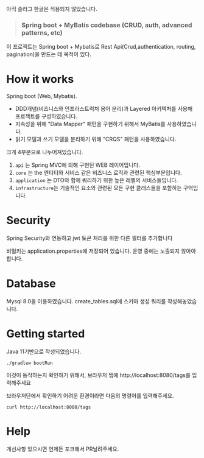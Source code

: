 아직 슬러그 한글은 적용되지 않았습니다. 

[//]: # ([![Actions]&#40;https://github.com/gothinkster/spring-boot-realworld-example-app/workflows/Java%20CI/badge.svg&#41;]&#40;https://github.com/gothinkster/spring-boot-realworld-example-app/actions&#41;)

> ### Spring boot + MyBatis codebase (CRUD, auth, advanced patterns, etc)
 
이 프로젝트는 Spring boot + Mybatis로 Rest Api(Crud,authentication, routing, pagination)을 만드는 데 목적이 있다.

# How it works

Spring boot (Web, Mybatis).

* DDD개념(비즈니스와 인프라스트럭처 용어 분리)과 Layered 아키텍처를 사용해 프로젝트를 구성하였습니다. 
* 지속성을 위해 "Data Mapper" 패턴을 구현하기 위해서 MyBatis를 사용하였습니다. 
* 읽기 모델과 쓰기 모델을 분리하기 위해 "CRQS" 패턴을 사용하였습니다. 

크게 4부분으로 나누어져있습니다. 

1. `api` 는 Spring MVC에 의해 구현된 WEB 레이어입니다.  
2. `core` 는 the 엔티티와 서비스 같은 비즈니스 로직과 관련된 핵심부분입니다. 
3. `application` 는 DTO와 함께 쿼리하기 위한 높은 레벨의 서비스들입니다.
4. `infrastructure`는 기술적인 요소와 관련된 모든 구현 클래스들을 포함하는 구역입니다. 

# Security

Spring Security와 연동하고 jwt 토큰 처리를 위한 다른 필터를 추가합니다

비밀키는 application.properties에 저장되어 있습니다. 운영 중에는 노출되지 않아야 합니다. 

# Database

Mysql 8.0을 이용하였습니다. 
create_tables.sql에 스키마 생성 쿼리를 작성해놓았습니다.  

# Getting started

Java 11기반으로 작성되었습니다. 

    ./gradlew bootRun

이것이 동작하는지 확인하기 위해서, 브라우저 탭에 http://localhost:8080/tags를 입력해주세요

브라우저단에서 확인하기 어려운 환경이라면 다음의 명령어를 입력해주세요. 

    curl http://localhost:8080/tags

# Help

개선사항 있으시면 언제든 포크해서 PR날려주세요. 
